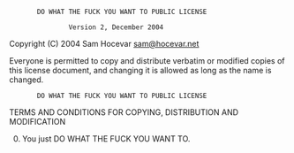            DO WHAT THE FUCK YOU WANT TO PUBLIC LICENSE

                   Version 2, December 2004


Copyright (C) 2004 Sam Hocevar <sam@hocevar.net>


Everyone is permitted to copy and distribute verbatim or modified
copies of this license document, and changing it is allowed as long
as the name is changed.


           DO WHAT THE FUCK YOU WANT TO PUBLIC LICENSE
  TERMS AND CONDITIONS FOR COPYING, DISTRIBUTION AND MODIFICATION


 0. You just DO WHAT THE FUCK YOU WANT TO.
